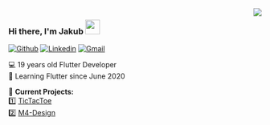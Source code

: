 <img align='right' src="https://github-readme-stats.vercel.app/api?username=kubacarbon&show_icons=true">

### Hi there, I'm Jakub <img src="https://github.com/piyushP7pravin/piyushP7pravin/blob/master/Hi.gif" width="29px">

[![Github](https://img.shields.io/badge/-Github-000?style=flat&logo=Github&logoColor=white)](https://github.com/kubacarbon)
[![Linkedin](https://img.shields.io/badge/-LinkedIn-blue?style=flat&logo=Linkedin&logoColor=white)](https://www.linkedin.com/in/jakubjaniec/)
[![Gmail](https://img.shields.io/badge/-Gmail-c14438?style=flat&logo=Gmail&logoColor=white)](mailto:jakubjaniec01@gmail.com)

:computer: 19 years old Flutter Developer  
:iphone: Learning Flutter since June 2020

:office: **Current Projects:**<br>
:one: [TicTacToe](https://github.com/kubacarbon/TicTacToe)<br>
:two: [M4-Design](https://github.com/kubacarbon/M4-Design)



